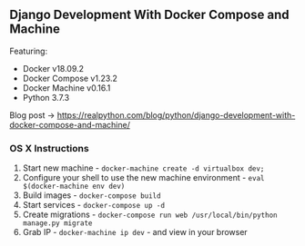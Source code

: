 ## Django Development With Docker Compose and Machine

Featuring:

- Docker v18.09.2
- Docker Compose v1.23.2
- Docker Machine v0.16.1
- Python 3.7.3

Blog post -> https://realpython.com/blog/python/django-development-with-docker-compose-and-machine/

### OS X Instructions

1. Start new machine - `docker-machine create -d virtualbox dev;`
2. Configure your shell to use the new machine environment - `eval $(docker-machine env dev)`
3. Build images - `docker-compose build`
4. Start services - `docker-compose up -d`
5. Create migrations - `docker-compose run web /usr/local/bin/python manage.py migrate`
6. Grab IP - `docker-machine ip dev` - and view in your browser
